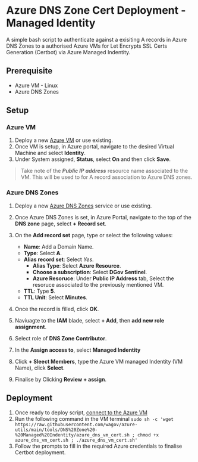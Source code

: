 # Azure DNS Zone Cert Deployment - Managed Identity

A simple bash script to authenticate against a exisiting A records in Azure DNS Zones to a authorised Azure VMs for Let Encrypts SSL Certs Generation (Certbot) via Azure Managed Indentity.

## Prerequisite
- Azure VM - Linux
- Azure DNS Zones

## Setup

### Azure VM

1. Deploy a new [Azure VM](https://docs.microsoft.com/en-us/azure/virtual-machines/linux/quick-create-portal) or use existing.
1. Once VM is setup, in Azure portal, navigate to the desired Virtual Machine and select **Identity**.
1. Under System assigned, **Status**, select **On** and then click **Save**.

>Take note of the ***Public IP address*** resource name associated to the VM. This will be used to for A record association to Azure DNS zones.

### Azure DNS Zones

1. Deploy a new [Azure DNS Zones](https://docs.microsoft.com/en-us/azure/dns/dns-getstarted-portal) service or use existing.
1. Once Azure DNS Zones is set, in Azure Portal, navigate to the top of the **DNS zone** page, select **+ Record set**.
1. On the **Add record set** page, type or select the following values:

   - **Name**: Add a Domain Name.
   - **Type**: Select **A**. 
   - **Alias record set**: Select *Yes*.
     - **Alias Type**: Select **Azure Resource**.
     - **Choose a subscription**: Select **DGov Sentinel**.
     - **Azure Resoruce**: Under **Public IP Address** tab, Select the resoruce associated to the previously mentioned VM.
   - **TTL**: Type **5**.
   - **TTL Unit**: Select **Minutes**.
1. Once the record is filled, click **OK**.
1. Naviuagte to the **IAM** blade, select **+ Add**, then **add new role assignment**.
1. Select role of **DNS Zone Contributor**.
1. In the **Assign access to**, select **Managed Indentity**
1. Click **+ Sleect Members**, type the Azure VM managed Indentity (VM Name), click **Select**.
1. Finalise by Clicking **Review + assign**.

## Deployment

1. Once ready to deploy script, [connect to the Azure VM](https://docs.microsoft.com/en-us/azure/virtual-machines/ssh-keys-portal#connect-to-the-vm)
1. Run the following command in the VM terminal ```sudo sh -c 'wget https://raw.githubusercontent.com/wagov/azure-utils/main/tools/DNS%20Zone%20-%20Managed%20Indentity/azure_dns_vm_cert.sh ; chmod +x azure_dns_vm_cert.sh ; ./azure_dns_vm_cert.sh'```
1. Follow the prompts to fill in the required Azure credentials to finalise Certbot deployment.